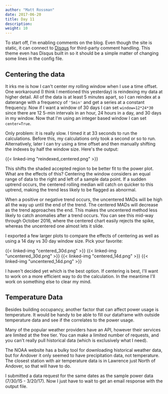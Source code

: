 ```yaml
---
author: "Matt Rossman"
date: 2017-06-20
title: Day 11
description: 
weight: 10
---
```


To start off, I'm enabling comments on the blog. Even though the site is static, it can connect to [Disqus](https://disqus.com/) for third-party comment handling. This theme even has Disqus built in so it should be a simple matter of changing some lines in the config file.

## Centering the data
It irks me is how I can't center my rolling window when I use a time offset. One workaround (I think I mentioned this yesterday) is reindexing my data at higher detail. All of the data is at least 5 minutes apart, so I can reindex at a daterange with a frequency of `'5min'` and get a series at a constant frequency. Now if I want a window of 30 days I can set `window=12*24*30` since there are 12 5-min intervals in an hour, 24 hours in a day, and 30 days in my window. Now that I'm using an integer based window I can set `center=True`.

Only problem: it is really slow. I timed it at 33 seconds to run the calculations. Before this, my calculations only took a second or so to run. Alternatively, later I can try using a time offset and then manually shifting the indexes by half the window size. Here's the output:

{{< linked-img "reindexed_centered.png" >}}

This shifts the shaded accepted region to be better fit to the power plot. What are the effects of this? Centering the window considers an equal range of data to the right and left of a sample data point. If a sudden uptrend occurs, the centered rolling median will catch on quicker to this uptrend, making the trend less likely to be flagged as abnormal.

When a positive or negative trend occurs, the uncentered MADs will be high all the way up until the end of the trend. The centered MADs will decrease as the trend approaches the end. This makes the uncentered method less likely to catch anomalies after a trend occurs. You can see this mid-way through October 2016, where the centered chart easily rejects the spike, whereas the uncentered one almost lets it slide.

I exported a few larger plots to compare the effects of centering as well as using a 14 day vs 30 day window size. Pick your favorite:

{{< linked-img "centered_30d.png" >}}
{{< linked-img "uncentered_30d.png" >}}
{{< linked-img "centered_14d.png" >}}
{{< linked-img "uncentered_14d.png" >}}

I haven't decided yet which is the best option. If centering is best, I'll want to work on a more efficient way to do the calculation. In the meantime I'll work on something else to clear my mind.

## Temperature Data
Besides building occupancy, another factor that can affect power usage is temperature. It would be handy to be able to fill our dataframe with outside temperature data and see if the correlates to the power usage.

Many of the popular weather providers have an API, however their services are limited at the free tier. You can make a limited number of requests, and you can't really pull historical data (which is exclusively what I need).

The NOAA website has a bulky tool for downloading historical weather data, but for Andover it only seemed to have precipitation data, not temperature. The closest station with air temperature data is in Lawrence just North of Andover, so that will have to do.

I submitted a data request for the same dates as the sample power data (7/30/15 - 3/20/17). Now I just have to wait to get an email response with the output file.

